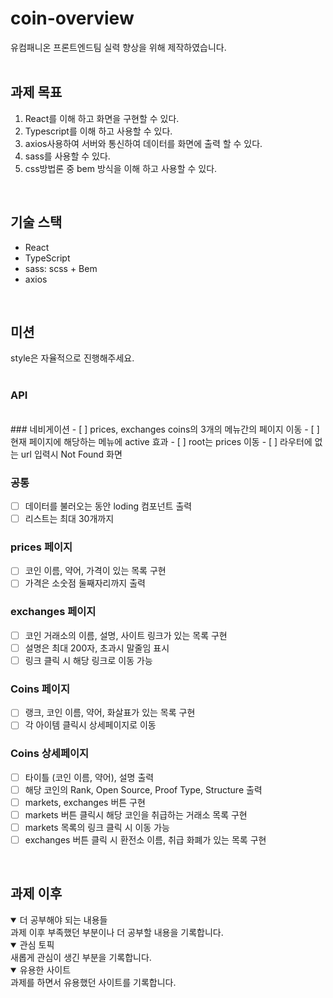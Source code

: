 # coin-overview
유컴패니온 프론트엔드팀 실력 향상을 위해 제작하였습니다.  
<br />  

## 과제 목표
1. React를 이해 하고 화면을 구현할 수 있다.
2. Typescript를 이해 하고 사용할 수 있다.
3. axios사용하여 서버와 통신하여 데이터를 화면에 출력 할 수 있다.
4. sass를 사용할 수 있다.
5. css방법론 중 bem 방식을 이해 하고 사용할 수 있다.
<br />

## 기술 스택
- React
- TypeScript
- sass: scss + Bem
- axios
<br />

## 미션
style은 자율적으로 진행해주세요.
<br />
<br />
### API
<br />
### 네비게이션
- [ ] prices, exchanges coins의 3개의 메뉴간의 페이지 이동
- [ ] 현재 페이지에 해당하는 메뉴에 active 효과
- [ ] root는 prices 이동
- [ ] 라우터에 없는 url 입력시 Not Found 화면

### 공통
- [ ] 데이터를 불러오는 동안 loding 컴포넌트 출력
- [ ] 리스트는 최대 30개까지

### prices 페이지
- [ ] 코인 이름, 약어, 가격이 있는 목록 구현
- [ ] 가격은 소숫점 둘째자리까지 출력

### exchanges 페이지
- [ ] 코인 거래소의 이름, 설명, 사이트 링크가 있는 목록 구현
- [ ] 설명은 최대 200자, 초과시 말줄임 표시
- [ ] 링크 클릭 시 해당 링크로 이동 가능

### Coins 페이지
- [ ] 랭크, 코인 이름, 약어, 화살표가 있는 목록 구현
- [ ] 각 아이템 클릭시 상세페이지로 이동

### Coins 상세페이지
- [ ] 타이틀 (코인 이름, 약어), 설명 출력
- [ ] 해당 코인의 Rank, Open Source, Proof Type, Structure 출력
- [ ] markets, exchanges 버튼 구현
- [ ] markets 버튼 클릭시 해당 코인을 취급하는 거래소 목록 구현
- [ ] markets 목록의 링크 클릭 시 이동 가능
- [ ] exchanges 버튼 클릭 시 환전소 이름, 취급 화폐가 있는 목록 구현
<br />

## 과제 이후
<details open>
  <summary>더 공부해야 되는 내용들</summary>
  과제 이후 부족했던 부분이나 더 공부할 내용을 기록합니다.
</details>
<details open>
  <summary>관심 토픽</summary>
  새롭게 관심이 생긴 부분을 기록합니다.
</details>
<details open>
  <summary>유용한 사이트</summary>
	 과제를 하면서 유용했던 사이트를 기록합니다.
</details>
